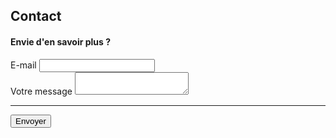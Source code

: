 <body class="bg-light">
    <div class="container">
        <div class="py-5 text-center">
            <h2>Contact</h2>
        </div>
        <div class="row">
            <div class="col-md-12 order-md-1">
                <h4 class="mb-3">Envie d'en savoir plus ?</h4>
                <form class="needs-validation" id="contact-form" action="https://formspree.io/xzbjrzbr" method="POST"
                    novalidate>
                    <div class="mb-3">
                        <label for="_replyto" class="required-label">E-mail</label>
                        <input type="email" class="form-control" id="_replyto" name="_replyto" placeholder="" required>
                    </div>
                    <div class="mb-3">
                        <label for="contactMessage" class="required-label">Votre message</label>
                        <textarea class="form-control" id="contactMessage" name="contactMessage" placeholder=""
                            required></textarea>
                    </div>
                    <hr class="mb-4">
                    <button type="submit" >Envoyer</button>
                </form>
            </div>
        </div>
    </div>
</body>
